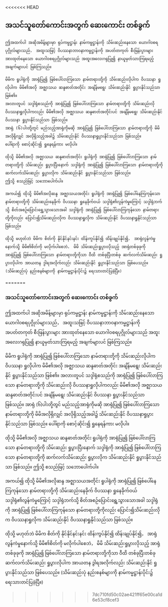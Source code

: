 <<<<<<< HEAD
## အသင်သူတော်ကောင်းအတွက် ဆေးကောင်း တစ်ခွက်

    ဤအထက်ပါ အဆိုအမိန့်များမှာ ရုပ်ကမ္မဋ္ဌာန်း နာမ်ကမ္မဋ္ဌာန်းကို သိမ်းဆည်းနေသော ယောဂါ၀စရပုဂ္ဂိုလ်များသည်， အထူးသဖြင့် ဝိပဿနာဘာ၀နာကမ္မဋ္ဌာန်းကို အပတ်တကုတ် စီးဖြန်းပွားများ အားထုတ်နေသော ယောဂါ၀စရပုဂ္ဂိုလ်များသည် အထူးအလေးဂရုပြု၍ နာယူမှတ်သားကြရမည့် အချက်များပင် ဖြစ်ကြသည်။

    မိမိက ရူပါရုံကို အာရုံပြု၍ ဖြစ်ပေါ်လာကြသော နာမ်တရားတို့ကို သိမ်းဆည်းလိုပါက ဝိပဿနာ ရှုလိုပါက မိမိ၏အလို အဇ္ဈာသယ ဆန္ဒဓာတ်အတိုင်း အချိန်မရွေး သိမ်းဆည်းနိုင် ရှုပွားနိုင်သည်သာ ဖြစ်၏။ 
    အလားတူပင် သဒ္ဒါရုံစသည်ကို အာရုံပြု၍ ဖြစ်ပေါ်လာကြသော နာမ်တရားတို့ကို သိမ်းဆည်းလို ဝိပဿနာရှုလိုပါကလည်း မိမိ၏အလို အဇ္ဈာသယ ဆန္ဒဓာတ်အတိုင်းပင် အချိန်မရွေး သိမ်းဆည်းနိုင် ဝိပဿနာ ရှုပွားနိုင်သည်သာ ဖြစ်သည်။ 
    အာရုံ (၆)ပါးတို့တွင် မည်သည့်အာရုံကိုမဆို အာရုံပြု၍ ဖြစ်ပေါ်လာကြသော နာမ်တရားတို့ကို မိမိအလိုရှိလျှင် အလိုရှိသည့်အခါ၌ သိမ်းဆည်းနိုင် ဝိပဿနာရှုပွားနိုင်သည်သာ ဖြစ်သည်။ 
    ပေါ်ရာကို စောင့်ဆိုင်း၍ ရှုနေရန်ကား မလိုပါ။

    ထိုသို့ မိမိ၏အလို အဇ္ဈာသယ ဆန္ဒဓာတ်အတိုင်း ရူပါရုံကို အာရုံပြု၍ ဖြစ်ပေါ်လာကြသော နာမ်တရားတို့ကို သိမ်းဆည်း ရှုပွားပြီးနောက် သဒ္ဒါရုံကို အာရုံပြု၍ ဖြစ်ပေါ်လာကြသော နာမ်တရားတို့ကို ဆက်လက်သိမ်းဆည်း ရှုပွားလိုက သိမ်းဆည်းနိုင် ရှုပွားနိုင်သည်သာ ဖြစ်သည်။ 
    ဤသို့ စသည်ဖြင့် သဘောပေါက်ပါ။

    အကယ်၍ ထိုသို့ မိမိ၏အလိုဆန္ဒ အဇ္ဈာသယအတိုင်း ရူပါရုံကို အာရုံပြု၍ ဖြစ်ပေါ်နေကြကုန်သော နာမ်တရားတို့ကို သိမ်းဆည်းနေခိုက် ဝိပဿနာ ရှုနေခိုက်ဝယ် သဒ္ဒါရုံ၏လွန်ကဲမှုကြောင့် သဒ္ဒါရုံဘက်သို့ စိတ်အစဉ်ပြောင်းရွှေ့သွားသောအခါ သဒ္ဒါရုံကို အာရုံပြု၍ ဖြစ်ပေါ်လာကြကုန်သော နာမ်တရားတို့ကိုလည်း ပြောင်း၍သိမ်းဆည်းလိုက ဝိပဿနာရှုလိုက သိမ်းဆည်းနိုင် ဝိပဿနာရှုနိုင်သည်သာ ဖြစ်သည်။

    ထိုသို့ မဟုတ်ဘဲ မိမိက စိတ်ကို နိုင်နိုင်နင်းနင်း ထိန်းကွပ်နိုင်၍ ထိန်းချုပ်နိုင်၍， အာရုံလွန်ကဲမှုနောက်သို့ မိမိ၏စိတ်ကို မလိုက်ပါစေဘဲ， မိမိ သိမ်းဆည်းရှုပွားလိုသည့် အာရုံတစ်ခုခုကို အာရုံပြု၍ ဖြစ်ပေါ်လာကြသော နာမ်တရားတို့ကိုသာ ဝီထိ တစ်ခုပြီးတစ်ခု ဆက်လက်သိမ်းဆည်း ရှုပွားလိုပါက အာယတန ဒွါရအလိုက်လည်း သိမ်းဆည်းနိုင် ရှုပွားနိုင်သည်သာ ဖြစ်ပေသည်။ 
    (သိမ်းဆည်းပုံ နည်းစနစ်များကို နာမ်ကမ္မဋ္ဌာန်းပိုင်း၌ ရေးသားတင်ပြခဲ့ပြီ။)
=======
### အသင်သူတော်ကောင်းအတွက် ဆေးကောင်း တစ်ခွက်

ဤအထက်ပါ အဆိုအမိန့်များမှာ ရုပ်ကမ္မဋ္ဌာန်း နာမ်ကမ္မဋ္ဌာန်းကို သိမ်းဆည်းနေသော ယောဂါ၀စရပုဂ္ဂိုလ်များသည်， အထူးသဖြင့် ဝိပဿနာဘာ၀နာကမ္မဋ္ဌာန်းကို အပတ်တကုတ် စီးဖြန်းပွားများ အားထုတ်နေသော ယောဂါ၀စရပုဂ္ဂိုလ်များသည် အထူးအလေးဂရုပြု၍ နာယူမှတ်သားကြရမည့် အချက်များပင် ဖြစ်ကြသည်။

မိမိက ရူပါရုံကို အာရုံပြု၍ ဖြစ်ပေါ်လာကြသော နာမ်တရားတို့ကို သိမ်းဆည်းလိုပါက ဝိပဿနာ ရှုလိုပါက မိမိ၏အလို အဇ္ဈာသယ ဆန္ဒဓာတ်အတိုင်း အချိန်မရွေး သိမ်းဆည်းနိုင် ရှုပွားနိုင်သည်သာ ဖြစ်၏။ 
အလားတူပင် သဒ္ဒါရုံစသည်ကို အာရုံပြု၍ ဖြစ်ပေါ်လာကြသော နာမ်တရားတို့ကို သိမ်းဆည်းလို ဝိပဿနာရှုလိုပါကလည်း မိမိ၏အလို အဇ္ဈာသယ ဆန္ဒဓာတ်အတိုင်းပင် အချိန်မရွေး သိမ်းဆည်းနိုင် ဝိပဿနာ ရှုပွားနိုင်သည်သာ ဖြစ်သည်။ 
အာရုံ (၆)ပါးတို့တွင် မည်သည့်အာရုံကိုမဆို အာရုံပြု၍ ဖြစ်ပေါ်လာကြသော နာမ်တရားတို့ကို မိမိအလိုရှိလျှင် အလိုရှိသည့်အခါ၌ သိမ်းဆည်းနိုင် ဝိပဿနာရှုပွားနိုင်သည်သာ ဖြစ်သည်။ 
ပေါ်ရာကို စောင့်ဆိုင်း၍ ရှုနေရန်ကား မလိုပါ။

ထိုသို့ မိမိ၏အလို အဇ္ဈာသယ ဆန္ဒဓာတ်အတိုင်း ရူပါရုံကို အာရုံပြု၍ ဖြစ်ပေါ်လာကြသော နာမ်တရားတို့ကို သိမ်းဆည်း ရှုပွားပြီးနောက် သဒ္ဒါရုံကို အာရုံပြု၍ ဖြစ်ပေါ်လာကြသော နာမ်တရားတို့ကို ဆက်လက်သိမ်းဆည်း ရှုပွားလိုက သိမ်းဆည်းနိုင် ရှုပွားနိုင်သည်သာ ဖြစ်သည်။ 
ဤသို့ စသည်ဖြင့် သဘောပေါက်ပါ။

အကယ်၍ ထိုသို့ မိမိ၏အလိုဆန္ဒ အဇ္ဈာသယအတိုင်း ရူပါရုံကို အာရုံပြု၍ ဖြစ်ပေါ်နေကြကုန်သော နာမ်တရားတို့ကို သိမ်းဆည်းနေခိုက် ဝိပဿနာ ရှုနေခိုက်ဝယ် သဒ္ဒါရုံ၏လွန်ကဲမှုကြောင့် သဒ္ဒါရုံဘက်သို့ စိတ်အစဉ်ပြောင်းရွှေ့သွားသောအခါ သဒ္ဒါရုံကို အာရုံပြု၍ ဖြစ်ပေါ်လာကြကုန်သော နာမ်တရားတို့ကိုလည်း ပြောင်း၍သိမ်းဆည်းလိုက ဝိပဿနာရှုလိုက သိမ်းဆည်းနိုင် ဝိပဿနာရှုနိုင်သည်သာ ဖြစ်သည်။

ထိုသို့ မဟုတ်ဘဲ မိမိက စိတ်ကို နိုင်နိုင်နင်းနင်း ထိန်းကွပ်နိုင်၍ ထိန်းချုပ်နိုင်၍， အာရုံလွန်ကဲမှုနောက်သို့ မိမိ၏စိတ်ကို မလိုက်ပါစေဘဲ， မိမိ သိမ်းဆည်းရှုပွားလိုသည့် အာရုံတစ်ခုခုကို အာရုံပြု၍ ဖြစ်ပေါ်လာကြသော နာမ်တရားတို့ကိုသာ ဝီထိ တစ်ခုပြီးတစ်ခု ဆက်လက်သိမ်းဆည်း ရှုပွားလိုပါက အာယတန ဒွါရအလိုက်လည်း သိမ်းဆည်းနိုင် ရှုပွားနိုင်သည်သာ ဖြစ်ပေသည်။ 
(သိမ်းဆည်းပုံ နည်းစနစ်များကို နာမ်ကမ္မဋ္ဌာန်းပိုင်း၌ ရေးသားတင်ပြခဲ့ပြီ။)
>>>>>>> 7dc710fd50c02ae421ff65e00ca1d6e53cf8cef3

